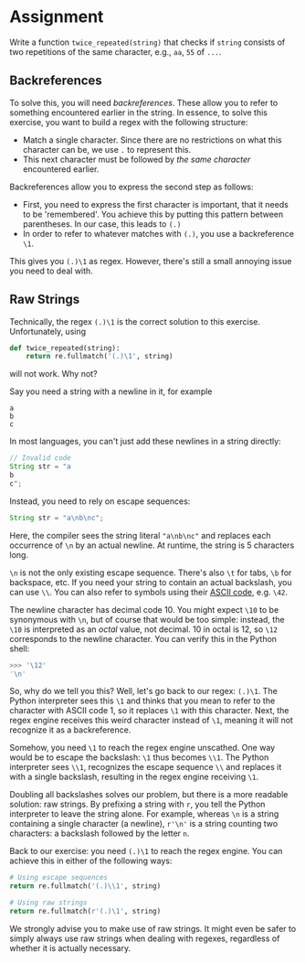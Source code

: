 # Assignment

Write a function `twice_repeated(string)` that checks if `string`
consists of two repetitions of the same character, e.g., `aa`, `55` of `...`.

## Backreferences

To solve this, you will need *backreferences*. These allow you
to refer to something encountered earlier in the string.
In essence, to solve this exercise, you want to build a regex with the following structure:

* Match a single character. Since there are no restrictions on what this character can be,
  we use `.` to represent this.
* This next character must be followed by *the same character* encountered earlier.

Backreferences allow you to express the second step as follows:

* First, you need to express the first character is important, that it needs to be 'remembered'. You achieve this by putting this pattern between parentheses. In our case, this leads to `(.)`
* In order to refer to whatever matches with `(.)`, you use a backreference `\1`.

This gives you `(.)\1` as regex. However, there's still a small annoying issue you need to deal with.

## Raw Strings

Technically, the regex `(.)\1` is the correct solution to this exercise. Unfortunately, using

```python
def twice_repeated(string):
    return re.fullmatch('(.)\1', string)
```

will not work. Why not?

Say you need a string with a newline in it, for example

```text
a
b
c
```

 In most languages, you can't just add these newlines in a string directly:

 ```java
 // Invalid code
 String str = "a
 b
 c";
 ```

Instead, you need to rely on escape sequences:

```java
String str = "a\nb\nc";
```

Here, the compiler sees the string literal `"a\nb\nc"` and replaces
each occurrence of `\n` by an actual newline. At runtime,
the string is 5 characters long.

`\n` is not the only existing escape sequence. There's also `\t` for tabs,
`\b` for backspace, etc. If you need your string to contain an actual
backslash, you can use `\\`. You can also refer to symbols using their
[ASCII code](http://www.asciitable.com/), e.g. `\42`.

The newline character has decimal code 10. You might expect `\10` to be synonymous with `\n`, but of course that would be too simple: instead, the `\10` is interpreted
as an *octal* value, not decimal. 10 in octal is 12, so `\12` corresponds to the newline character. You can verify this in the Python shell:

```python
>>> '\12'
'\n'
```

So, why do we tell you this? Well, let's go back to our regex: `(.)\1`.
The Python interpreter sees this `\1` and thinks that you mean
to refer to the character with ASCII code 1, so it replaces
`\1` with this character. Next, the regex engine receives
this weird character instead of `\1`, meaning it will not
recognize it as a backreference.

Somehow, you need `\1` to reach the regex engine unscathed. One way would
be to escape the backslash: `\1` thus becomes `\\1`. The Python interpreter
sees `\\1`, recognizes the escape sequence `\\` and replaces it with a single backslash,
resulting in the regex engine receiving `\1`.

Doubling all backslashes solves our problem, but there is a more readable
solution: raw strings. By prefixing a string with `r`, you tell
the Python interpreter to leave the string alone.
For example, whereas `\n` is a string containing a single character (a newline),
`r'\n'` is a string counting two characters: a backslash followed by the letter `n`.

Back to our exercise: you need `(.)\1` to reach the regex engine.
You can achieve this in either of the following ways:

```python
# Using escape sequences
return re.fullmatch('(.)\\1', string)

# Using raw strings
return re.fullmatch(r'(.)\1', string)
```

We strongly advise you to make use of raw strings. It might even
be safer to simply always use raw strings when dealing with
regexes, regardless of whether it is actually necessary.
